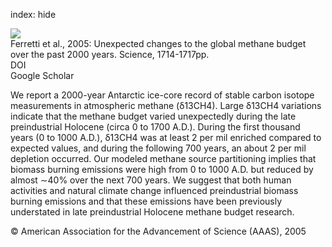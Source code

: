 index: hide

<div class="Citation">
    <div class="Citation-thumb CitationThumb-linked"  data-href="https://doi.org/10.1126/science.1115193">
      <img src="https://static.claimspace.cloud/climate-study-static/refs/thumbs/2/Ferretti_et_al_2005-thumb.png" />
    </div>

  <div class="Citation-body">
    <div class="Citation-text">Ferretti et al., 2005: Unexpected changes to the global methane budget over the past 2000 years. <span class="Article-journal">Science, </span><span class="Article-volume"></span>1714-1717pp.</div>
    <div class="Citation-links">
      <div class="CitationLink" data-href="https://doi.org/10.1126/science.1115193">
        <div class="CitationLink-icon CitationLink-Doi"></div>
        <div class="CitationLink-text">DOI</div>
      </div>
      <div class="CitationLink" data-href="https://scholar.google.com/scholar?q=10.1126/science.1115193">
        <div class="CitationLink-icon CitationLink-Scholar"></div>
        <div class="CitationLink-text">Google Scholar</div>
      </div>
    </div>
  </div>
</div>

We report a 2000-year Antarctic ice-core record of stable carbon isotope measurements in atmospheric methane (δ13CH4). Large δ13CH4 variations indicate that the methane budget varied unexpectedly during the late preindustrial Holocene (circa 0 to 1700 A.D.). During the first thousand years (0 to 1000 A.D.), δ13CH4 was at least 2 per mil enriched compared to expected values, and during the following 700 years, an about 2 per mil depletion occurred. Our modeled methane source partitioning implies that biomass burning emissions were high from 0 to 1000 A.D. but reduced by almost ∼40% over the next 700 years. We suggest that both human activities and natural climate change influenced preindustrial biomass burning emissions and that these emissions have been previously understated in late preindustrial Holocene methane budget research.

<div class="Citation-copy">
&copy; American Association for the Advancement of Science (AAAS), 2005
</div>